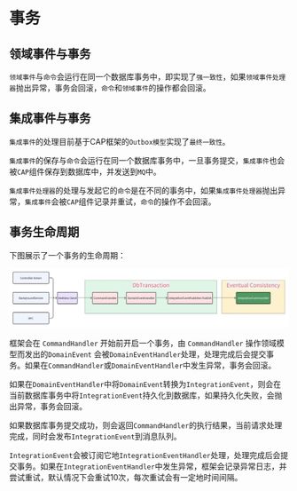 # 事务

## 领域事件与事务

`领域事件`与`命令`会运行在同一个数据库事务中，即实现了`强一致性`，如果`领域事件处理器`抛出异常，事务会回滚，`命令`和`领域事件`的操作都会回滚。

## 集成事件与事务

`集成事件`的处理目前基于CAP框架的`Outbox模型`实现了`最终一致性`。

`集成事件`的保存与`命令`会运行在同一个数据库事务中，一旦事务提交，`集成事件`也会被`CAP`组件保存到数据库中，并发送到`MQ`中。

`集成事件处理器`的处理与发起它的`命令`是在不同的事务中，如果`集成事件处理器`抛出异常，`集成事件`会被`CAP`组件记录并重试，`命令`的操作不会回滚。

## 事务生命周期

下图展示了一个事务的生命周期：

[![transactions](../img/transactions.png)](../img/transactions.png)

框架会在 `CommandHandler` 开始前开启一个事务，由 `CommandHandler` 操作领域模型而发出的`DomainEvent` 会被`DomainEventHandler`处理，处理完成后会提交事务。如果在`CommandHandler`或`DomainEventHandler`中发生异常，事务会回滚。

如果在`DomainEventHandler`中将`DomainEvent`转换为`IntegrationEvent`，则会在当前数据库事务中将`IntegrationEvent`持久化到数据库，如果持久化失败，会抛出异常，事务会回滚。

如果数据库事务提交成功，则会返回`CommandHandler`的执行结果，当前请求处理完成，同时会发布`IntegrationEvent`到消息队列。

`IntegrationEvent`会被订阅它地`IntegrationEventHandler`处理，处理完成后会提交事务。如果在`IntegrationEventHandler`中发生异常，框架会记录异常日志，并尝试重试，默认情况下会重试10次，每次重试会有一定地时间间隔。


